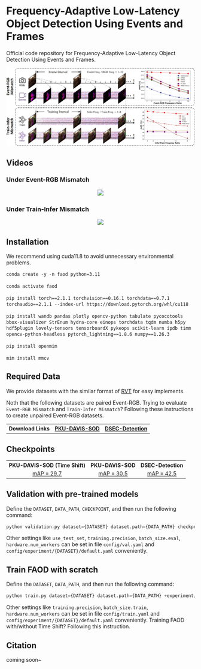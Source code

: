 # Frequency-Adaptive Low-Latency Object Detection Using Events and Frames
Official code repository for Frequency-Adaptive Low-Latency Object Detection Using Events and Frames.
<p align="center">
  <img src="readme/imgs/framework.png" width="750">
</p>

## Videos

### Under Event-RGB Mismatch
<p align="center">
  <img src="readme/videos/FAOD_unpaired_2.gif" width="750">
</p>


### Under Train-Infer Mismatch
<p align="center">
  <img src="readme/videos/faod_freq_2.gif" width="750">
</p>

## Installation
We recommend using cuda11.8 to avoid unnecessary environmental problems.
```
conda create -y -n faod python=3.11

conda activate faod

pip install torch==2.1.1 torchvision==0.16.1 torchdata==0.7.1 torchaudio==2.1.1 --index-url https://download.pytorch.org/whl/cu118

pip install wandb pandas plotly opencv-python tabulate pycocotools bbox-visualizer StrEnum hydra-core einops torchdata tqdm numba h5py hdf5plugin lovely-tensors tensorboardX pykeops scikit-learn ipdb timm opencv-python-headless pytorch_lightning==1.8.6 numpy==1.26.3

pip install openmim

mim install mmcv
```
## Required Data
We provide datasets with the similar format of [RVT](https://github.com/uzh-rpg/RVT) for easy implements. 

Noth that the following datasets are paired Event-RGB. Trying to evaluate ``Event-RGB Mismatch`` and ``Train-Infer Mismatch``?
Following these instructions to create unpaired Event-RGB datasets. 
<table>
  <tr>
    <th style="text-align:center;">Download Links</th>
    <th style="text-align:center;"><a href="https://drive.google.com/drive/folders/12PprdOSXhIrlp-xPKeboaVf7G8SPuyJB?usp=drive_link">PKU-DAVIS-SOD</a></td>
    <th style="text-align:center;"><a href="https://drive.google.com/drive/folders/1sqaqS2TWkx8tSdVj4WFJD1uugUaKSX9j?usp=drive_link">DSEC-Detection</a></td>
  </tr>
</table>

## Checkpoints
<table>
  <tr>
    <th style="text-align:center;">PKU-DAVIS-SOD (Time Shift)</th>
    <th style="text-align:center;">PKU-DAVIS-SOD</th>
    <th style="text-align:center;">DSEC-Detection</th>
  </tr>
  <tr>
    <td style="text-align:center;"><a href="https://drive.google.com/file/d/15HqCsKFnRvv1D1dzEmvipLpcCCjtKNEe/view?usp=drive_link">mAP = 29.7</a></td>
    <td style="text-align:center;"><a href="https://drive.google.com/file/d/1lTzr0X7eXKzeS0wVU8tzg6JYj2cMJCEr/view?usp=drive_link">mAP = 30.5</a></td>
    <td style="text-align:center;"><a href="https://drive.google.com/drive/folders/12PprdOSXhIrlp-xPKeboaVf7G8SPuyJB?usp=drive_link">mAP = 42.5</a></td>
  </tr>
</table>

## Validation with pre-trained models
Define the ``DATASET``, ``DATA_PATH``, ``CHECKPOINT``, and then run the following command:
```python
python validation.py dataset={DATASET} dataset.path={DATA_PATH} checkpoint={CHECKPOINT} +experiment/{DATASET}='base.yaml'
```
Other settings like ``use_test_set``, ``training.precision``, ``batch_size.eval``, ``hardware.num_workers`` can be set in file ``config/val.yaml`` 
and ``config/experiment/{DATASET}/default.yaml`` conveniently.

## Train FAOD with scratch
Define the ``DATASET``, ``DATA_PATH``, and then run the following command:
```python
python train.py dataset={DATASET} dataset.path={DATA_PATH} +experiment/{DATASET}='base.yaml'
```
Other settings like ``training.precision``, ``batch_size.train``, ``hardware.num_workers`` can be set in file ``config/train.yaml`` 
and ``config/experiment/{DATASET}/default.yaml`` conveniently.
Training FAOD with/without Time Shift? Following this instruction.

## Citation
coming soon~


